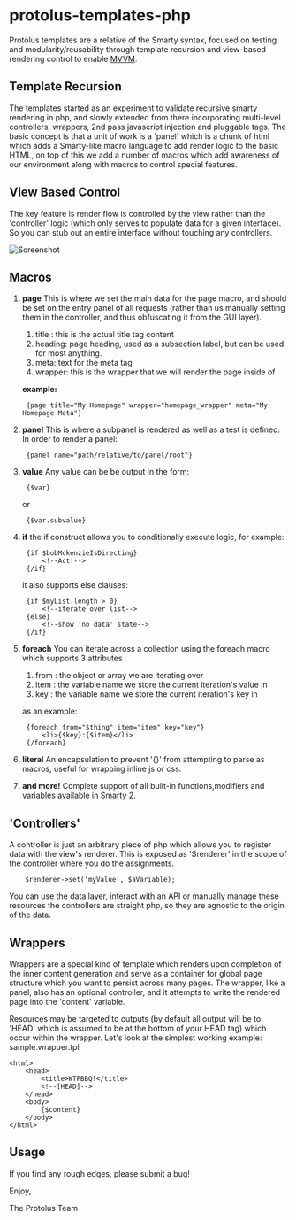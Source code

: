 protolus-templates-php 
===========

Protolus templates are a relative of the Smarty syntax, focused on testing and modularity/reusability through template recursion and view-based rendering control to enable [MVVM](http://russelleast.wordpress.com/2008/08/09/overview-of-the-modelview-viewmodel-mvvm-pattern-and-data-binding/).

Template Recursion
------------------

The templates started as an experiment to validate recursive smarty rendering in php, and slowly extended from there incorporating multi-level controllers, wrappers, 2nd pass javascript injection and pluggable tags. The basic concept is that a unit of work is a 'panel' which is a chunk of html which adds a Smarty-like macro language to add render logic to the basic HTML, on top of this we add a number of macros which add awareness of our environment along with macros to control special features.

View Based Control
------------------

The key feature is render flow is controlled by the view rather than the 'controller' logic (which only serves to populate data for a given interface). So you can stub out an entire interface without touching any controllers.

![Screenshot](http://wiki.protol.us/images/9/9e/ProtolusRenderTree.png )

Macros
------

1. **page**
    This is where we set the main data for the page macro, and should be set on the entry panel of all requests (rather than us manually setting them in the controller, and thus obfuscating it from the GUI layer).
    1. title : this is the actual title tag content
    2. heading: page heading, used as a subsection label, but can be used for most anything.
    3. meta: text for the meta tag
    4. wrapper: this is the wrapper that we will render the page inside of
    
    **example:**
    
        {page title="My Homepage" wrapper="homepage_wrapper" meta="My Homepage Meta"}

2. **panel**
    This is where a subpanel is rendered as well as a test is defined. In order to render a panel:
        
        {panel name="path/relative/to/panel/root"}
        
3. **value**
    Any value can be be output in the form:
        
        {$var}
        
    or
        
        {$var.subvalue}
        
4. **if**
    the if construct allows you to conditionally execute logic, for example:
            
        {if $bobMckenzieIsDirecting}
            <!--Act!-->
        {/if}
            
    it also supports else clauses:
            
        {if $myList.length > 0}
            <!--iterate over list-->
        {else}
            <!--show 'no data' state-->
        {/if}
5. **foreach**
    You can iterate across a collection using the foreach macro which supports 3 attributes
    1. from : the object or array we are iterating over
    2. item : the variable name we store the current iteration's value in
    3. key : the variable name we store the current iteration's key in
    
    as an example:

        {foreach from="$thing" item="item" key="key"}
            <li>{$key}:{$item}</li>
        {/foreach}
5. **literal**
    An encapsulation to prevent '{}' from attempting to parse as macros, useful for wrapping inline js or css.

6. **and more!**
    Complete support of all built-in functions,modifiers and variables available in [Smarty 2](http://www.smarty.net/docsv2/en/language.builtin.functions.tpl). 

'Controllers'
-------------

A controller is just an arbitrary piece of php which allows you to register data with the view's renderer. This is exposed as '$renderer' in the scope of the controller where you do the assignments.
        
        $renderer->set('myValue', $aVariable);
        
You can use the data layer, interact with an API or manually manage these resources the controllers are straight php, so they are agnostic to the origin of the data.
    
Wrappers
--------

Wrappers are a special kind of template which renders upon completion of the inner content generation and serve as a container for global page structure which you want to persist across many pages. The wrapper, like a panel, also has an optional controller, and it attempts to write the rendered page into the 'content' variable.

Resources may be targeted to outputs (by default all output will be to 'HEAD' which is assumed to be at the bottom of your HEAD tag) which occur within the wrapper. Let's look at the simplest working example: sample.wrapper.tpl

    <html>
        <head>
            <title>WTFBBQ!</title>
            <!--[HEAD]-->
        </head>
        <body>
            {$content}
        </body>
    </html>
    
Usage
-----

If you find any rough edges, please submit a bug!

Enjoy,

The Protolus Team